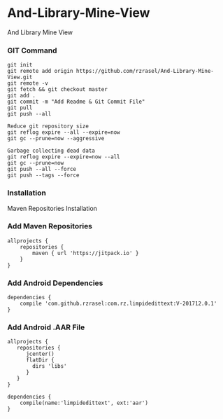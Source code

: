 # And-Library-Mine-View
And Library Mine View

### GIT Command
```git_command
git init
git remote add origin https://github.com/rzrasel/And-Library-Mine-View.git
git remote -v
git fetch && git checkout master
git add .
git commit -m "Add Readme & Git Commit File"
git pull
git push --all

Reduce git repository size
git reflog expire --all --expire=now
git gc --prune=now --aggressive

Garbage collecting dead data
git reflog expire --expire=now --all
git gc --prune=now
git push --all --force
git push --tags --force
```
### Installation
Maven Repositories Installation

### Add Maven Repositories
```maven_repositories
allprojects {
    repositories {
        maven { url 'https://jitpack.io' }
    }
}
```

### Add Android Dependencies
```android_dependencies
dependencies {
    compile 'com.github.rzrasel:com.rz.limpidedittext:V-201712.0.1'
}
```

### Add Android .AAR File
```android_repositories
allprojects {
   repositories {
      jcenter()
      flatDir {
        dirs 'libs'
      }
   }
}
```
```android_dependencies
dependencies {
    compile(name:'limpidedittext', ext:'aar')
}
```
